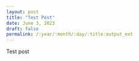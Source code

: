 ```yaml
---
layout: post
title: "Test Post"
date: June 3, 2023
draft: false
permalink: /:year/:month/:day/:title:output_ext
---
```


Test post

